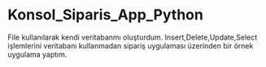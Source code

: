 # Konsol_Siparis_App_Python
File kullanılarak kendi veritabanmı oluşturdum. Insert,Delete,Update,Select işlemlerini veritabanı kullanmadan sipariş uygulaması üzerinden bir örnek uygulama yaptım.
